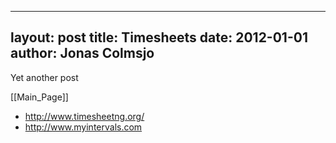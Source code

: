 
---
layout: post
title: Timesheets
date: 2012-01-01
author: Jonas Colmsjo
---

Yet another post





[[Main_Page]]


* http://www.timesheetng.org/
* http://www.myintervals.com
